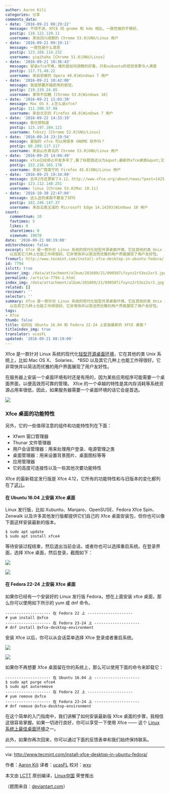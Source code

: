 ```yaml
---
author: Aaron Kili
categories: 分享
comments_data:
- date: '2016-09-21 08:29:22'
  message: 不得不说，XFCE 同 gnome 和 kde 相比，一致性做的不够好。
  postip: 118.122.120.11
  username: 来自四川成都的 Chrome 53.0|GNU/Linux 用户
- date: '2016-09-21 09:19:11'
  message: 一致性是什么意思
  postip: 123.168.114.232
  username: yiqihaha [Chrome 51.0|GNU/Linux]
- date: '2016-09-21 10:36:43'
  message: 安装xfce不难，难的是如何调教的好看，只有xubuntu的视觉效果令人满意
  postip: 117.71.48.22
  username: 来自安徽的 Opera 40.0|Windows 7 用户
- date: '2016-09-21 10:42:00'
  message: 我就想要开箱即用的感觉。
  postip: 219.239.24.85
  username: 拿铁不加糖 [Chrome 53.0|Windows 10]
- date: '2016-09-21 11:03:39'
  message: Mac OS X 上怎么装xfce?
  postip: 111.200.57.98
  username: 来自北京的 Firefox 48.0|Windows 7 用户
- date: '2016-09-22 14:33:19'
  message: 我也想知道
  postip: 115.197.184.121
  username: fxbszj [Chrome 52.0|GNU/Linux]
- date: '2016-09-24 23:19:54'
  message: 是指的 xfce 可以用很多 GNOME 软件吗？
  postip: 60.209.117.117
  username: 来自山东青岛的 Chrome 53.0|GNU/Linux 用户
- date: '2016-09-25 14:04:49'
  message: xfce已经停止开发多年了,看了标题我还以为&quot;最新的xfce桌面&quot;又更新了
  postip: 222.216.165.178
  username: 来自广西南宁的 Firefox 45.0|GNU/Linux 用户
- date: '2016-09-25 19:34:09'
  message: 去年2月还更新了4.12，http://www.xfce.org/about/news/?post=1425081600 并没有停止开发。
  postip: 123.112.140.251
  username: linux [Chrome 53.0|Mac 10.11]
- date: '2016-10-30 22:47:04'
  message: 这么丑的桌面不要发了好吗
  postip: 182.246.147.37
  username: 来自云南玉溪的 Microsoft Edge 14.14393|Windows 10 用户
count:
  commentnum: 10
  favtimes: 5
  likes: 0
  sharetimes: 0
  viewnum: 19678
date: '2016-09-21 08:19:00'
editorchoice: false
excerpt: Xfce 是一款针对 Linux 系统的现代化轻型开源桌面环境，它在其他的类 Unix 系统上，比如 Mac OS X、 Solaries、 *BSD
  以及其它几种上也能工作得很好。它非常快并以简洁而优雅的用户界面展现了用户友好性。
fromurl: http://www.tecmint.com/install-xfce-desktop-in-ubuntu-fedora/
id: 7794
islctt: true
banner_img: /data/attachment/album/201609/21/090507ifxynz2r53oz2xr3.jpg
permalink: /article-7794-1.html
index_img: /data/attachment/album/201609/21/090507ifxynz2r53oz2xr3.jpg.thumb.jpg
related: []
reviewer: ''
selector: ''
summary: Xfce 是一款针对 Linux 系统的现代化轻型开源桌面环境，它在其他的类 Unix 系统上，比如 Mac OS X、 Solaries、 *BSD
  以及其它几种上也能工作得很好。它非常快并以简洁而优雅的用户界面展现了用户友好性。
tags:
- Xfce
thumb: false
title: 如何在 Ubuntu 16.04 和 Fedora 22-24 上安装最新的 XFCE 桌面？
titleindex_img: true
translator: ucasFL
updated: '2016-09-21 08:19:00'
---
```


Xfce 是一款针对 Linux 系统的现代化[轻型开源桌面环境](http://www.tecmint.com/best-linux-desktop-environments/)，它在其他的类 Unix 系统上，比如 Mac OS X、 Solaries、 \*BSD 以及其它几种上也能工作得很好。它非常快并以简洁而优雅的用户界面展现了用户友好性。


在服务器上安装一个桌面环境有时还是有用的，因为某些应用程序可能需要一个桌面界面，以便高效而可靠的管理。 Xfce 的一个卓越的特性是其内存消耗等系统资源占用率很低，因此，如果服务器需要一个桌面环境的话它会是首选。


![](/data/attachment/album/201609/21/090507ifxynz2r53oz2xr3.jpg)


### Xfce 桌面的功能特性


另外，它的一些值得注意的组件和功能特性列在下面：


* Xfwm 窗口管理器
* Thunar 文件管理器
* 用户会话管理器：用来处理用户登录、电源管理之类
* 桌面管理器：用来设置背景图片、桌面图标等等
* 应用管理器
* 它的高度可连接性以及一些其他次要功能特性


Xfce 的最新稳定发行版是 Xfce 4.12，它所有的功能特性和与旧版本的变化都列在了[这儿](https://www.xfce.org/about/news/?post=1425081600)。


#### 在 Ubuntu 16.04 上安装 Xfce 桌面


Linux 发行版，比如 Xubuntu、Manjaro、OpenSUSE、Fedora Xfce Spin、Zenwalk 以及许多其他发行版都提供它们自己的 Xfce 桌面安装包，但你也可以像下面这样安装最新的版本。



```
$ sudo apt update
$ sudo apt install xfce4 

```

等待安装过程结束，然后退出当前会话，或者你也可以选择重启系统。在登录界面，选择 Xfce 桌面，然后登录，截图如下：


![](/data/attachment/album/201609/21/072158rg0kcrnc9lk9ydkn.png)


![](/data/attachment/album/201609/21/072159waqma1atzcdmdqac.png)


#### 在 Fedora 22-24 上安装 Xfce 桌面


如果你已经有一个安装好的 Linux 发行版 Fedora，想在上面安装 xfce 桌面，那么你可以使用如下所示的 yum 或 dnf 命令。



```
-------------------- 在 Fedora 22 上 --------------------
# yum install @xfce
-------------------- 在 Fedora 23-24 上 --------------------
# dnf install @xfce-desktop-environment

```

安装 Xfce 以后，你可以从会话菜单选择 Xfce 登录或者重启系统。


![](/data/attachment/album/201609/21/072200r5pwc975m7py963p.png)


![](/data/attachment/album/201609/21/072200qvh2wh2cwivba5w3.png)


如果你不再想要 Xfce 桌面留在你的系统上，那么可以使用下面的命令来卸载它：



```
-------------------- 在 Ubuntu 16.04 上 -------------------- 
$ sudo apt purge xfce4
$ sudo apt autoremove
-------------------- 在 Fedora 22 上 -------------------- 
# yum remove @xfce
-------------------- 在 Fedora 23-24 上 --------------------
# dnf remove @xfce-desktop-environment

```

在这个简单的入门指南中，我们讲解了如何安装最新版 Xfce 桌面的步骤，我相信这很容易掌握。如果一切进行良好，你可以享受一下使用 Xfce —— 这个 [Linux 系统上最佳桌面环境](http://www.tecmint.com/best-linux-desktop-environments/)之一。


此外，如果你再次回来，你可以通过下面的反馈表单和我们始终保持联系。




---


via: <http://www.tecmint.com/install-xfce-desktop-in-ubuntu-fedora/>


作者：[Aaron Kili](http://www.tecmint.com/author/aaronkili/) 译者：[ucasFL](https://github.com/ucasFL) 校对：[wxy](https://github.com/wxy)


本文由 [LCTT](https://github.com/LCTT/TranslateProject) 原创编译，[Linux中国](https://linux.cn/) 荣誉推出


（题图来自：[deviantart.com](http://ramblgyrl.deviantart.com/art/Xfce-Desktop-w-Conky-441738134)）